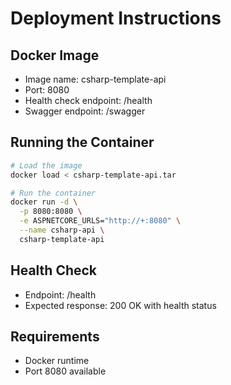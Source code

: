 # Deployment Instructions

## Docker Image
- Image name: csharp-template-api
- Port: 8080
- Health check endpoint: /health
- Swagger endpoint: /swagger

## Running the Container
```bash
# Load the image
docker load < csharp-template-api.tar

# Run the container
docker run -d \
  -p 8080:8080 \
  -e ASPNETCORE_URLS="http://+:8080" \
  --name csharp-api \
  csharp-template-api
```

## Health Check
- Endpoint: /health
- Expected response: 200 OK with health status

## Requirements
- Docker runtime
- Port 8080 available